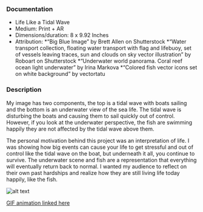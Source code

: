 ### Documentation
* Life Like a Tidal Wave
* Medium: Print + AR
* Dimensions/duration: 8 x 9.92 Inches
* Attribution:
*“Big Blue Image” by Brett Allen on Shutterstock
*“Water transport collection, floating water transport with flag and lifebuoy, set of vessels leaving traces, sun and clouds on sky vector illustration” by Roboart on Shutterstock
*“Underwater world panorama. Coral reef ocean light underwater” by Irina Markova
*“Colored fish vector icons set on white background” by vectortatu


### Description
My image has two components, the top is a tidal wave with boats sailing and the bottom is an underwater view of the sea life. The tidal wave is disturbing the boats and causing them to sail quickly out of control. However, if you look at the underwater perspective, the fish are swimming happily they are not affected by the tidal wave above them.

The personal motivation behind this project was an interpretation of life. I was showing how big events can cause your life to get stressful and out of control like the tidal wave on the boat, but underneath it all, you continue to survive. The underwater scene and fish are a representation that everything will eventually return back to normal. I wanted my audience to reflect on their own past hardships and realize how they are still living life today happily, like the fish. 


![alt text](https://i.imgur.com/8wyRIb4.jpg)

[GIF animation linked here](https://media.giphy.com/media/eIalhl0es7BnjAmUBJ/giphy.gif)
